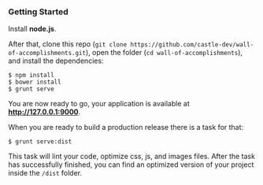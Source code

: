 ### Getting Started

Install **node.js**.

After that, clone this repo (`git clone https://github.com/castle-dev/wall-of-accomplishments.git`), open the folder (`cd wall-of-accomplishments`), and install the dependencies:

    $ npm install
    $ bower install
    $ grunt serve

You are now ready to go, your application is available at **http://127.0.0.1:9000**.

When you are ready to build a production release there is a task for that:

    $ grunt serve:dist

This task will lint your code, optimize css, js, and images files. After the task has successfully finished, you can find an optimized version of your project inside the  `/dist` folder.
